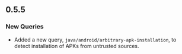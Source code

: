 ## 0.5.5

### New Queries

* Added a new query, `java/android/arbitrary-apk-installation`, to detect installation of APKs from untrusted sources.

